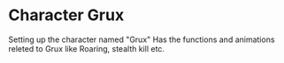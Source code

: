 # Character Grux

Setting up the character named "Grux"
Has the functions and animations releted to Grux like Roaring, stealth kill etc.

